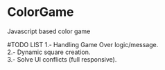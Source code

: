# ColorGame
Javascript based color game

#TODO LIST
1.- Handling Game Over logic/message.  
2.- Dynamic square creation.  
3.- Solve UI conflicts (full responsive).  
